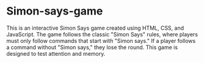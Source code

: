 # Simon-says-game
This is an interactive Simon Says game created using HTML, CSS, and JavaScript. The game follows the classic "Simon Says" rules, where players must only follow commands that start with "Simon says." If a player follows a command without "Simon says," they lose the round. This game is designed to test attention and memory.

